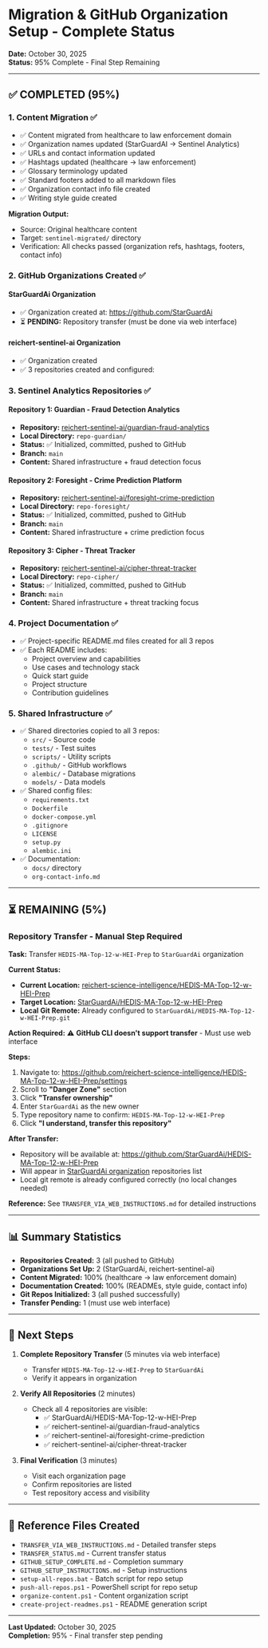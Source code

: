 # Migration & GitHub Organization Setup - Complete Status

**Date:** October 30, 2025  
**Status:** 95% Complete - Final Step Remaining

---

## ✅ COMPLETED (95%)

### 1. Content Migration ✅
- ✅ Content migrated from healthcare to law enforcement domain
- ✅ Organization names updated (StarGuardAI → Sentinel Analytics)
- ✅ URLs and contact information updated
- ✅ Hashtags updated (healthcare → law enforcement)
- ✅ Glossary terminology updated
- ✅ Standard footers added to all markdown files
- ✅ Organization contact info file created
- ✅ Writing style guide created

**Migration Output:**
- Source: Original healthcare content
- Target: `sentinel-migrated/` directory
- Verification: All checks passed (organization refs, hashtags, footers, contact info)

### 2. GitHub Organizations Created ✅

#### StarGuardAi Organization
- ✅ Organization created at: https://github.com/StarGuardAi
- ⏳ **PENDING:** Repository transfer (must be done via web interface)

#### reichert-sentinel-ai Organization
- ✅ Organization created
- ✅ 3 repositories created and configured:

### 3. Sentinel Analytics Repositories ✅

#### Repository 1: Guardian - Fraud Detection Analytics
- **Repository:** [reichert-sentinel-ai/guardian-fraud-analytics](https://github.com/reichert-sentinel-ai/guardian-fraud-analytics)
- **Local Directory:** `repo-guardian/`
- **Status:** ✅ Initialized, committed, pushed to GitHub
- **Branch:** `main`
- **Content:** Shared infrastructure + fraud detection focus

#### Repository 2: Foresight - Crime Prediction Platform
- **Repository:** [reichert-sentinel-ai/foresight-crime-prediction](https://github.com/reichert-sentinel-ai/foresight-crime-prediction)
- **Local Directory:** `repo-foresight/`
- **Status:** ✅ Initialized, committed, pushed to GitHub
- **Branch:** `main`
- **Content:** Shared infrastructure + crime prediction focus

#### Repository 3: Cipher - Threat Tracker
- **Repository:** [reichert-sentinel-ai/cipher-threat-tracker](https://github.com/reichert-sentinel-ai/cipher-threat-tracker)
- **Local Directory:** `repo-cipher/`
- **Status:** ✅ Initialized, committed, pushed to GitHub
- **Branch:** `main`
- **Content:** Shared infrastructure + threat tracking focus

### 4. Project Documentation ✅
- ✅ Project-specific README.md files created for all 3 repos
- ✅ Each README includes:
  - Project overview and capabilities
  - Use cases and technology stack
  - Quick start guide
  - Project structure
  - Contribution guidelines

### 5. Shared Infrastructure ✅
- ✅ Shared directories copied to all 3 repos:
  - `src/` - Source code
  - `tests/` - Test suites
  - `scripts/` - Utility scripts
  - `.github/` - GitHub workflows
  - `alembic/` - Database migrations
  - `models/` - Data models
- ✅ Shared config files:
  - `requirements.txt`
  - `Dockerfile`
  - `docker-compose.yml`
  - `.gitignore`
  - `LICENSE`
  - `setup.py`
  - `alembic.ini`
- ✅ Documentation:
  - `docs/` directory
  - `org-contact-info.md`

---

## ⏳ REMAINING (5%)

### Repository Transfer - Manual Step Required

**Task:** Transfer `HEDIS-MA-Top-12-w-HEI-Prep` to `StarGuardAi` organization

**Current Status:**
- **Current Location:** [reichert-science-intelligence/HEDIS-MA-Top-12-w-HEI-Prep](https://github.com/reichert-science-intelligence/HEDIS-MA-Top-12-w-HEI-Prep)
- **Target Location:** [StarGuardAi/HEDIS-MA-Top-12-w-HEI-Prep](https://github.com/StarGuardAi/HEDIS-MA-Top-12-w-HEI-Prep)
- **Local Git Remote:** Already configured to `StarGuardAi/HEDIS-MA-Top-12-w-HEI-Prep.git`

**Action Required:**
⚠️ **GitHub CLI doesn't support transfer** - Must use web interface

**Steps:**
1. Navigate to: https://github.com/reichert-science-intelligence/HEDIS-MA-Top-12-w-HEI-Prep/settings
2. Scroll to **"Danger Zone"** section
3. Click **"Transfer ownership"**
4. Enter `StarGuardAi` as the new owner
5. Type repository name to confirm: `HEDIS-MA-Top-12-w-HEI-Prep`
6. Click **"I understand, transfer this repository"**

**After Transfer:**
- Repository will be available at: https://github.com/StarGuardAi/HEDIS-MA-Top-12-w-HEI-Prep
- Will appear in [StarGuardAi organization](https://github.com/StarGuardAi) repositories list
- Local git remote is already configured correctly (no local changes needed)

**Reference:** See `TRANSFER_VIA_WEB_INSTRUCTIONS.md` for detailed instructions

---

## 📊 Summary Statistics

- **Repositories Created:** 3 (all pushed to GitHub)
- **Organizations Set Up:** 2 (StarGuardAi, reichert-sentinel-ai)
- **Content Migrated:** 100% (healthcare → law enforcement domain)
- **Documentation Created:** 100% (READMEs, style guide, contact info)
- **Git Repos Initialized:** 3 (all pushed successfully)
- **Transfer Pending:** 1 (must use web interface)

---

## 🎯 Next Steps

1. **Complete Repository Transfer** (5 minutes via web interface)
   - Transfer `HEDIS-MA-Top-12-w-HEI-Prep` to `StarGuardAi`
   - Verify it appears in organization

2. **Verify All Repositories** (2 minutes)
   - Check all 4 repositories are visible:
     - ✅ StarGuardAi/HEDIS-MA-Top-12-w-HEI-Prep
     - ✅ reichert-sentinel-ai/guardian-fraud-analytics
     - ✅ reichert-sentinel-ai/foresight-crime-prediction
     - ✅ reichert-sentinel-ai/cipher-threat-tracker

3. **Final Verification** (3 minutes)
   - Visit each organization page
   - Confirm repositories are listed
   - Test repository access and visibility

---

## 📁 Reference Files Created

- `TRANSFER_VIA_WEB_INSTRUCTIONS.md` - Detailed transfer steps
- `TRANSFER_STATUS.md` - Current transfer status
- `GITHUB_SETUP_COMPLETE.md` - Completion summary
- `GITHUB_SETUP_INSTRUCTIONS.md` - Setup instructions
- `setup-all-repos.bat` - Batch script for repo setup
- `push-all-repos.ps1` - PowerShell script for repo setup
- `organize-content.ps1` - Content organization script
- `create-project-readmes.ps1` - README generation script

---

**Last Updated:** October 30, 2025  
**Completion:** 95% - Final transfer step pending

